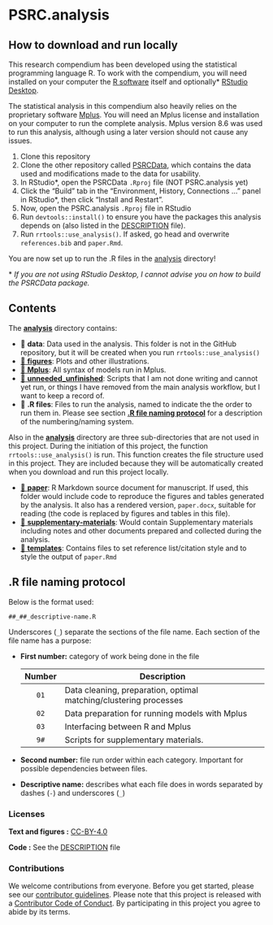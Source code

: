 
<!-- README.md is generated from README.Rmd. Please edit that file -->

# PSRC.analysis

## How to download and run locally

This research compendium has been developed using the statistical
programming language R. To work with the compendium, you will need
installed on your computer the [R
software](https://cloud.r-project.org/) itself and optionally\* [RStudio
Desktop](https://rstudio.com/products/rstudio/download/).

The statistical analysis in this compendium also heavily relies on the
proprietary software [Mplus](https://www.statmodel.com/). You will need
an Mplus license and installation on your computer to run the complete
analysis. Mplus version 8.6 was used to run this analysis, although
using a later version should not cause any issues.

1.  Clone this repository
2.  Clone the other repository called
    [PSRCData](https://github.com/e-mcbride/PSRCData), which contains
    the data used and modifications made to the data for usability.
3.  In RStudio\*, open the PSRCData `.Rproj` file (NOT PSRC.analysis
    yet)
4.  Click the “Build” tab in the “Environment, History, Connections …”
    panel in RStudio\*, then click “Install and Restart”.
5.  Now, open the PSRC.analysis `.Rproj` file in RStudio
6.  Run `devtools::install()` to ensure you have the packages this
    analysis depends on (also listed in the [DESCRIPTION](/DESCRIPTION)
    file).
7.  Run `rrtools::use_analysis()`. If asked, go head and overwrite
    `references.bib` and `paper.Rmd`.

You are now set up to run the .R files in the [analysis](/analysis)
directory!

\* *If you are not using RStudio Desktop, I cannot advise you on how to
build the PSRCData package.*

## Contents

The [**analysis**](/analysis) directory contains:

-   :file_folder: **data**: Data used in the analysis. This folder is
    not in the GitHub repository, but it will be created when you run
    `rrtools::use_analysis()`
-   [:file_folder: **figures**](/analysis/figures): Plots and other
    illustrations.
-   [:file_folder: **Mplus**](/analysis/Mplus): All syntax of models run
    in Mplus.
-   [:file_folder:
    **unneeded_unfinished**](/analysis/unneeded_unfinished): Scripts
    that I am not done writing and cannot yet run, or things I have
    removed from the main analysis workflow, but I want to keep a record
    of.
-   :scroll: **.R files**: Files to run the analysis, named to indicate
    the the order to run them in. Please see section [**.R file naming
    protocol**](https://github.com/e-mcbride/PSRC.analysis#r-file-naming-protocol)
    for a description of the numbering/naming system.

Also in the [**analysis**](/analysis) directory are three
sub-directories that are not used in this project. During the initiation
of this project, the function `rrtools::use_analysis()` is run. This
function creates the file structure used in this project. They are
included because they will be automatically created when you download
and run this project locally.

-   [:file_folder: **paper**](/analysis/paper): R Markdown source
    document for manuscript. If used, this folder would include code to
    reproduce the figures and tables generated by the analysis. It also
    has a rendered version, `paper.docx`, suitable for reading (the code
    is replaced by figures and tables in this file).
-   [:file_folder:
    **supplementary-materials**](/analysis/supplementary-materials):
    Would contain Supplementary materials including notes and other
    documents prepared and collected during the analysis.
-   [:file_folder: **templates**](/analysis/templates): Contains files
    to set reference list/citation style and to style the output of
    `paper.Rmd`

## .R file naming protocol

Below is the format used:

    ##_##_descriptive-name.R

Underscores (`_`) separate the sections of the file name. Each section
of the file name has a purpose:

-   **First number:** category of work being done in the file

    | Number | Description                                                       |
    |:------:|-------------------------------------------------------------------|
    |  `01`  | Data cleaning, preparation, optimal matching/clustering processes |
    |  `02`  | Data preparation for running models with Mplus                    |
    |  `03`  | Interfacing between R and Mplus                                   |
    |  `9#`  | Scripts for supplementary materials.                              |

-   **Second number:** file run order within each category. Important
    for possible dependencies between files.

-   **Descriptive name:** describes what each file does in words
    separated by dashes (`-`) and underscores (`_`)

### Licenses

**Text and figures :**
[CC-BY-4.0](http://creativecommons.org/licenses/by/4.0/)

**Code :** See the [DESCRIPTION](DESCRIPTION) file

### Contributions

We welcome contributions from everyone. Before you get started, please
see our [contributor guidelines](CONTRIBUTING.md). Please note that this
project is released with a [Contributor Code of Conduct](CONDUCT.md). By
participating in this project you agree to abide by its terms.

